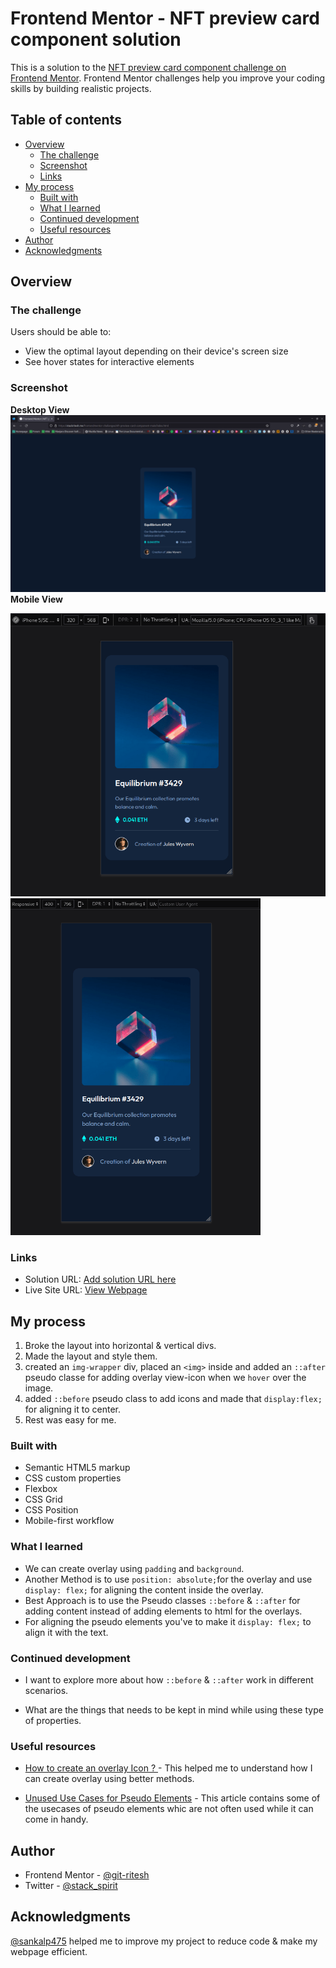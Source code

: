 # Frontend Mentor - NFT preview card component solution

This is a solution to the [NFT preview card component challenge on Frontend Mentor](https://www.frontendmentor.io/challenges/nft-preview-card-component-SbdUL_w0U). Frontend Mentor challenges help you improve your coding skills by building realistic projects. 

## Table of contents

- [Overview](#overview)
  - [The challenge](#the-challenge)
  - [Screenshot](#screenshot)
  - [Links](#links)
- [My process](#my-process)
  - [Built with](#built-with)
  - [What I learned](#what-i-learned)
  - [Continued development](#continued-development)
  - [Useful resources](#useful-resources)
- [Author](#author)
- [Acknowledgments](#acknowledgments)


## Overview

### The challenge

Users should be able to:

- View the optimal layout depending on their device's screen size
- See hover states for interactive elements

### Screenshot
**Desktop View**
![desktop-view image](design/imagecompressor/desktop-output-min.png)
**Mobile View**

<img src="design/imagecompressor/mobile-view-320px-min.png" alt="mobile view image" style="display:inline-block; width:600px;">
<img src="design/imagecompressor/mobile-view-400px-min.png" alt="mobile view image" style="display:inline-block; width: 400px;">

### Links

- Solution URL: [Add solution URL here](https://your-solution-url.com)
- Live Site URL: [View Webpage](https://git-ritesh.github.io/frontendmentor-challenges/nft-preview-card-component-main/index.html)

## My process

1. Broke the layout into horizontal & vertical divs. 
2. Made the layout and style them.
3. created an `img-wrapper` div, placed an `<img>` inside and added an `::after` pseudo classe for adding overlay view-icon when we `hover` over the image.
4. added `::before` pseudo class to add icons and made that `display:flex;` for aligning it to center.
5. Rest was easy for me. 

### Built with

- Semantic HTML5 markup
- CSS custom properties
- Flexbox
- CSS Grid
- CSS Position
- Mobile-first workflow

### What I learned

- We can create overlay using `padding` and `background`.
- Another Method is to use `position: absolute;`for the overlay and use `display: flex;` for aligning the content inside the overlay.
- Best Approach is to use the Pseudo classes `::before` & `::after` for adding content instead of adding elements to html for the overlays.
- For aligning the pseudo elements you've to make it `display: flex;` to align it with the text.

### Continued development

- I want to explore more about how `::before` & `::after` work in different scenarios. 

- What are the things that needs to be kept in mind while using these type of properties.

### Useful resources

- [How to create an overlay Icon ? ](https://www.w3schools.com/howto/howto_css_image_overlay_icon.asp) - This helped me to understand how I can create overlay using better methods.

- [Unused Use Cases for Pseudo Elements](https://ishadeed.com/article/unusual-use-cases-pseudo-elements/) - This article contains some of the usecases of pseudo elements whic are not often used while it can come in handy.

## Author

- Frontend Mentor - [@git-ritesh](https://www.frontendmentor.io/profile/git-ritesh)
- Twitter - [@stack_spirit](https://www.twitter.com/sanatanispirit)


## Acknowledgments

[@sankalp475](https://github.com/sankalp475) helped me to improve my project to reduce code & make my webpage efficient.

